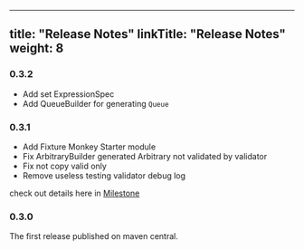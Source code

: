 
---
title: "Release Notes"
linkTitle: "Release Notes"
weight: 8
---

### 0.3.2
* Add set ExpressionSpec
* Add QueueBuilder for generating `Queue`

### 0.3.1
* Add Fixture Monkey Starter module
* Fix ArbitraryBuilder generated Arbitrary not validated by validator
* Fix not copy valid only
* Remove useless testing validator debug log

check out details here in [Milestone](https://github.com/naver/fixture-monkey/pulls?q=is%3Apr+is%3Aclosed+milestone%3A0.3.1)
### 0.3.0
The first release published on maven central.
